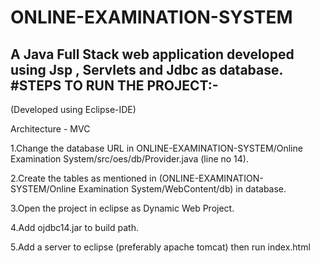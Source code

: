 # ONLINE-EXAMINATION-SYSTEM
A Java Full Stack web application developed using Jsp , Servlets and Jdbc  as database.
#STEPS TO RUN THE PROJECT:-
---------------------------
(Developed using Eclipse-IDE)

Architecture - MVC

1.Change the database URL in ONLINE-EXAMINATION-SYSTEM/Online Examination System/src/oes/db/Provider.java (line no 14).

2.Create the tables as mentioned in (ONLINE-EXAMINATION-SYSTEM/Online Examination System/WebContent/db) in database.

3.Open the project in eclipse as Dynamic Web Project.

4.Add ojdbc14.jar to build path.

5.Add a server to eclipse (preferably apache tomcat) then run index.html
